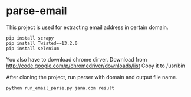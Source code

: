# parse-email
This project is used for extracting email address in certain domain.

```
pip install scrapy
pip install Twisted==13.2.0
pip install selenium
```

You also have to download chrome dirver.
Download from http://code.google.com/p/chromedriver/downloads/list
Copy it to /usr/bin

After cloning the project, run parser with domain and output file name.
```
python run_email_parse.py jana.com result
```
